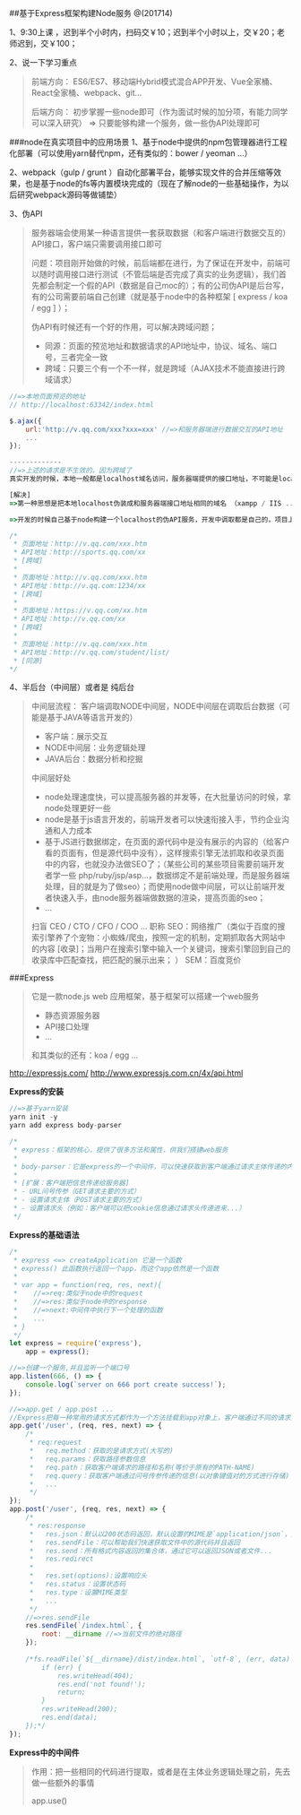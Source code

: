 ##基于Express框架构建Node服务
@(201714)

1、9:30上课 ，迟到半个小时内，扫码交￥10；迟到半个小时以上，交￥20；老师迟到，交￥100；

2、说一下学习重点
> 前端方向：
> ES6/ES7、移动端Hybrid模式混合APP开发、Vue全家桶、React全家桶、webpack、git...
>  
> 后端方向：
> 初步掌握一些node即可（作为面试时候的加分项，有能力同学可以深入研究） => 只要能够构建一个服务，做一些伪API处理即可


###node在真实项目中的应用场景
1、基于node中提供的npm包管理器进行工程化部署（可以使用yarn替代npm，还有类似的：bower / yeoman ...）

2、webpack（gulp / grunt ）自动化部署平台，能够实现文件的合并压缩等效果，也是基于node的fs等内置模块完成的（现在了解node的一些基础操作，为以后研究webpack源码等做铺垫）

3、伪API
> 服务器端会使用某一种语言提供一套获取数据（和客户端进行数据交互的）API接口，客户端只需要调用接口即可
>  
> 问题：项目刚开始做的时候，前后端都在进行，为了保证在开发中，前端可以随时调用接口进行测试（不管后端是否完成了真实的业务逻辑），我们首先都会制定一个假的API（数据是自己moc的）；有的公司伪API是后台写，有的公司需要前端自己创建（就是基于node中的各种框架 [ express / koa / egg ] ）；
>  
> 伪API有时候还有一个好的作用，可以解决跨域问题；
> - 同源：页面的预览地址和数据请求的API地址中，协议、域名、端口号，三者完全一致
> - 跨域：只要三个有一个不一样，就是跨域（AJAX技术不能直接进行跨域请求）

```javascript
//=>本地页面预览的地址
// http://localhost:63342/index.html

$.ajax({
	url:'http://v.qq.com/xxx?xxx=xxx' //=>和服务器端进行数据交互的API地址
	...
});

-------------
//=>上述的请求是不生效的，因为跨域了
真实开发的时候，本地一般都是localhost域名访问，服务器端提供的接口地址，不可能是localhost域（一般都是完整域名或者IP地址），此时开发过程中，本地无法使用ajax调取服务器端的数据

[解决]
=>第一种思想是把本地localhost伪装成和服务器端接口地址相同的域名 （xampp / IIS ... 自己使用工具在本地配置一个web服务，模拟一个域名访问自己本地的项目）

=>开发的时候自己基于node构建一个localhost的伪API服务，开发中调取都是自己的，项目上线，我们在切换到调取服务器端的（此时项目和服务器端已经在相同的域下了，属于同源）

/*
 * 页面地址：http://v.qq.com/xxx.htm
 * API地址：http://sports.qq.com/xx
 * [跨域]
 *  
 * 页面地址：http://v.qq.com/xxx.htm
 * API地址：http://v.qq.com:1234/xx 
 * [跨域]
 * 
 * 页面地址：https://v.qq.com/xx.htm
 * API地址：http://v.qq.com/xx
 * [跨域]
 *  
 * 页面地址：http://v.qq.com/xxx.htm
 * API地址：http://v.qq.com/student/list/
 * [同源]
*/
```

4、半后台（中间层）或者是  纯后台
> 中间层流程：
> 客户端调取NODE中间层，NODE中间层在调取后台数据（可能是基于JAVA等语言开发的） 
> - 客户端：展示交互
> - NODE中间层：业务逻辑处理
> - JAVA后台：数据分析和挖掘
> 
> 中间层好处
> - node处理速度快，可以提高服务器的并发等，在大批量访问的时候，拿node处理更好一些
> - node是基于js语言开发的，前端开发者可以快速衔接入手，节约企业沟通和人力成本
> - 基于JS进行数据绑定，在页面的源代码中是没有展示的内容的（给客户看的页面有，但是源代码中没有），这样搜索引擎无法抓取和收录页面中的内容，也就没办法做SEO了；（某些公司的某些项目需要前端开发者学一些 php/ruby/jsp/asp...，数据绑定不是前端处理，而是服务器端处理，目的就是为了做seo）；而使用node做中间层，可以让前端开发者快速入手，由node服务器端做数据的渲染，提高页面的seo；
> - ...
>  
> 扫盲
> CEO / CTO / CFO / COO ...  职称
> SEO：网络推广（类似于百度的搜索引擎养了个宠物：小蜘蛛/爬虫，按照一定的机制，定期抓取各大网站中的内容 [收录]；当用户在搜索引擎中输入一个关键词，搜索引擎回到自己的收录库中匹配查找，把匹配的展示出来； ）
> SEM：百度竞价

###Express
> 它是一款node.js web 应用框架，基于框架可以搭建一个web服务
> - 静态资源服务器
> - API接口处理
> - ...
>  
> 和其类似的还有：koa / egg ...

http://expressjs.com/
http://www.expressjs.com.cn/4x/api.html

**Express的安装**
```javascript
//=>基于yarn安装
yarn init -y
yarn add express body-parser

/*
 * express：框架的核心，提供了很多方法和属性，供我们搭建web服务
 *  
 * body-parser：它是express的一个中间件，可以快速获取到客户端通过请求主体传递的内容
 *  
 * [扩展：客户端把信息传递给服务器]
 * - URL问号传参（GET请求主要的方式）
 * - 设置请求主体（POST请求主要的方式）
 * - 设置请求头（例如：客户端可以把cookie信息通过请求头传递进来...）
 */
```

**Express的基础语法**
```javascript
/*
 * express <=> createApplication 它是一个函数
 * express() 此函数执行返回一个app，而这个app依然是一个函数
 *
 * var app = function(req, res, next){
 *    //=>req:类似于node中的request
 *    //=>res:类似于node中的response
 *    //=>next:中间件中执行下一个处理的函数
 *    ...
 * }
 */
let express = require('express'),
    app = express();

//=>创建一个服务,并且监听一个端口号
app.listen(666, () => {
    console.log(`server on 666 port create success!`);
});

//=>app.get / app.post ...
//Express把每一种常用的请求方式都作为一个方法挂载到app对象上，客户端通过不同的请求方式向当前服务发送请求，会找到对应的方法，并且执行对应的回调函数 => “把每一个API接口需要处理的事情进行代码分离”
app.get('/user', (req, res, next) => {
    /*
     * req:request
     *   req.method：获取的是请求方式(大写的)
     *   req.params：获取路径参数信息
     *   req.path：获取客户端请求的路径和名称(等价于原有的PATH-NAME)
     *   req.query：获取客户端通过问号传参传递的信息(以对象键值对的方式进行存储)
     *   ...
     */
});
app.post('/user', (req, res, next) => {
    /*
     * res:response
     *   res.json：默认以200状态码返回，默认设置的MIME是`application/json`，默认返回的是JSON格式的字符串，我们传递的是JSON对象，方法帮我们转换为JSON字符串
     *   res.sendFile：可以帮助我们快速获取文件中的源代码并且返回
     *   res.send：所有格式内容返回的集合体，通过它可以返回JSON或者文件...
     *   res.redirect
     *
     *   res.set(options):设置响应头
     *   res.status：设置状态码
     *   res.type：设置MIME类型
     *   ...
     */
    //=>res.sendFile
    res.sendFile(`/index.html`, {
        root: __dirname //=>当前文件的绝对路径
    });
    
    /*fs.readFile(`${__dirname}/dist/index.html`, `utf-8`, (err, data) => {
        if (err) {
            res.writeHead(404);
            res.end('not found!');
            return;
        }
        res.writeHead(200);
        res.end(data);
    });*/
});
```

**Express中的中间件**
> 作用：把一些相同的代码进行提取，或者是在主体业务逻辑处理之前，先去做一些额外的事情
>  
> app.use()